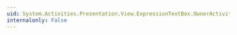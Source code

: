 ```yaml
---
uid: System.Activities.Presentation.View.ExpressionTextBox.OwnerActivityProperty
internalonly: False
---
```

